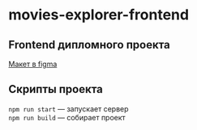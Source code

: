 # movies-explorer-frontend

## Frontend дипломного проекта

[Макет в figma](https://www.figma.com/file/zXmQdl4q9SfNDUE58FIf34/Diploma?node-id=932%3A3806)

## Скрипты проекта

`npm run start` — запускает сервер   
`npm run build` — собирает проект